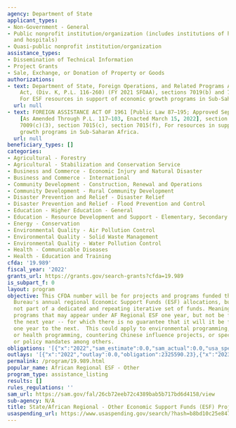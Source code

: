 ```yaml
---
agency: Department of State
applicant_types:
- Non-Government - General
- Public nonprofit institution/organization (includes institutions of higher education
  and hospitals)
- Quasi-public nonprofit institution/organization
assistance_types:
- Dissemination of Technical Information
- Project Grants
- Sale, Exchange, or Donation of Property or Goods
authorizations:
- text: Department of State, Foreign Operations, and Related Programs Appropriations
    Act, (Div. K, P.L. 116-260) (FY 2021 SFOAA), sections 7019(b) and 7043(c)(2),
    For ESF resources in support of economic growth programs in Sub-Saharan Africa.
  url: null
- text: FOREIGN ASSISTANCE ACT OF 1961 [Public Law 87–195; Approved September 4, 1961],
    [As Amended Through P.L. 117–103, Enacted March 15, 2022], section 634A, section
    7009(c)(3), section 7015(c), section 7015(f), For resources in support of economic
    growth programs in Sub-Saharan Africa.
  url: null
beneficiary_types: []
categories:
- Agricultural - Forestry
- Agricultural - Stabilization and Conservation Service
- Business and Commerce - Economic Injury and Natural Disaster
- Business and Commerce - International
- Community Development - Construction, Renewal and Operations
- Community Development - Rural Community Development
- Disaster Prevention and Relief - Disaster Relief
- Disaster Prevention and Relief - Flood Prevention and Control
- Education - Higher Education - General
- Education - Resource Development and Support - Elementary, Secondary Education
- Energy - Conservation
- Environmental Quality - Air Pollution Control
- Environmental Quality - Solid Waste Management
- Environmental Quality - Water Pollution Control
- Health - Communicable Diseases
- Health - Education and Training
cfda: '19.989'
fiscal_year: '2022'
grants_url: https://grants.gov/search-grants?cfda=19.989
is_subpart_f: 0
layout: program
objective: This CFDA number will be for projects and programs funded through the Africa
  Bureau's annual regional Economic Support Funds (ESF) allocations, but that are
  not part of a dedicated and repeating iterative set of funds. Meaning, for those
  programs that may appear under AF Regional ESF one year, but not be funded at all
  the next year -- for which there is no guarantee that it will it be funded from
  one year to the next.  This could apply to environmental programming, educational
  or health programming, countering Chinese influence projects, or specific ear-marks
  or policy mandates among others.
obligations: '[{"x":"2022","sam_estimate":0.0,"sam_actual":0.0,"usa_spending_actual":2325590.23},{"x":"2023","sam_estimate":5295000.0,"sam_actual":0.0,"usa_spending_actual":5228919.4},{"x":"2024","sam_estimate":0.0,"sam_actual":0.0,"usa_spending_actual":1105181.0}]'
outlays: '[{"x":"2022","outlay":0.0,"obligation":2325590.23},{"x":"2023","outlay":0.0,"obligation":5228919.4},{"x":"2024","outlay":0.0,"obligation":1105181.0}]'
permalink: /program/19.989.html
popular_name: African Regional ESF - Other
program_type: assistance_listing
results: []
rules_regulations: ''
sam_url: https://sam.gov/fal/26cb72eeb72c4389bab5b717bd6d4158/view
sub-agency: N/A
title: State/African Regional - Other Economic Support Funds (ESF) Projects/Programs
usaspending_url: https://www.usaspending.gov/search/?hash=b8bd10c25e8470f4c891deffdebbca20
---
```

